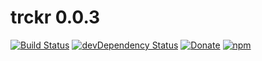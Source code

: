 # trckr 0.0.3

[![Build Status](http://img.shields.io/travis/zetapath/trckr/master.svg?style=flat-square)](https://travis-ci.org/zetapath/trckr) [![devDependency Status](https://img.shields.io/david/zetapath/trckr.svg?style=flat-square)](https://david-dm.org/zetapath/trckr#info=dependencies) [![Donate](https://img.shields.io/badge/donate-paypal-blue.svg?style=flat-square)](https://paypal.me/soyjavi)
[![npm](https://img.shields.io/npm/l/botkit.svg?style=flat-square)](https://spdx.org/licenses/MIT)
